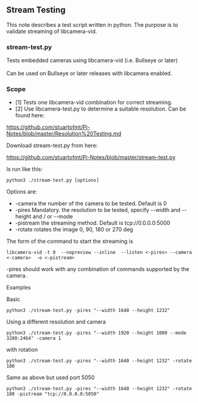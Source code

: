 ## Stream Testing
This note describes a test script  written in python.
The purpose is to validate streaming of libcamera-vid.


### stream-test.py
Tests embedded cameras using libcamera-vid (i.e. Bullseye or later)<br><br>
Can be used on Bullseye or later releases with libcamera enabled.

### Scope
- [1] Tests one libcamera-vid combination for correct streaming.<br>
- [2] Use libcamera-test.py to determine a suitable resolution.  Can be found here:

https://github.com/stuartofmt/Pi-Notes/blob/master/Resolution%20Testing.md


Download stream-test.py from here:

https://github.com/stuartofmt/Pi-Notes/blob/master/stream-test.py

Is run like this:
```
python3 ./stream-test.py [options]
```
Options are:
- -camera  the number of the camera to be tested. Default is 0
- -pires  Mandatory. the resolution to be tested, specify --width and --height and / or --mode
- -pistream  the streaming method.  Default is tcp://0.0.0.0:5000
- -rotate  rotates the image 0, 90, 180 or 270 deg

The form of the command to start the streaming is
```
libcamera-vid -t 0  --nopreview --inline  --listen <-pires> --camera <-camera>  -o <-pistream>
```
-pires should work with any combination of commands supported by the camera.

Examples

Basic
```
python3 ./stream-test.py -pires "--width 1640 --height 1232"

```
Using a different resolution and camera
```
python3 ./stream-test.py -pires "--width 1920 --height 1080 --mode 3280:2464" -camera 1
```

with rotation
```
python3 ./stream-test.py -pires "--width 1640 --height 1232" -rotate 180
```

Same as above but used port 5050
```
python3 ./stream-test.py -pires "--width 1640 --height 1232" -rotate 180 -pistream "tcp://0.0.0.0:5050"
```


